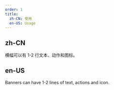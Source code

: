 ```yaml
---
order: 1
title:
  zh-CN: 使用
  en-US: Usage
---
```


## zh-CN

横幅可以有 1-2 行文本、动作和图标。

## en-US

Banners can have 1-2 lines of text, actions and icon.